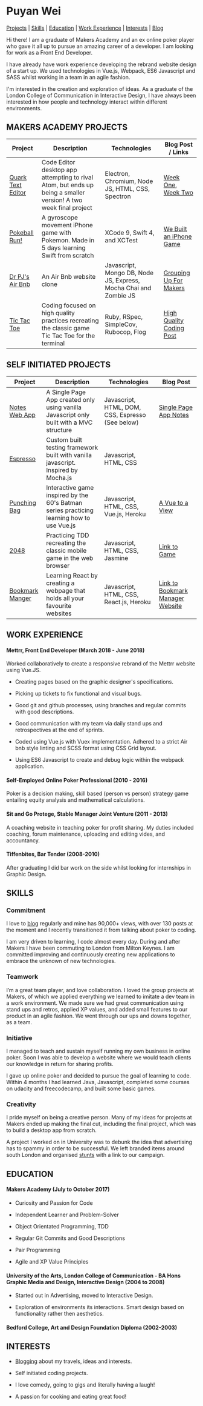 # Puyan Wei

[Projects](#projects) | [Skills](#skills) |  [Education](#eduction) | [Work Experience](#experience) | [Interests](#interests) | [Blog](https://thep-log.blogspot.co.uk/)

Hi there! I am a graduate of Makers Academy and an ex online poker player who gave it all up to pursue an amazing career of a developer. I am looking for work as a Front End Developer.

I have already have work experience developing the rebrand website design of a start up. We used technologies in Vue.js, Webpack, ES6 Javascript and SASS whilst working in a team in an agile fashion.

I'm interested in the creation and exploration of ideas. As a graduate of the London College of Communication in Interactive Design, I have always been interested in how people and technology interact within different environments.



## MAKERS ACADEMY PROJECTS

Project | Description | Technologies | Blog Post / Links
------- | ----------- | ------------ | ------
[Quark Text Editor](https://github.com/puyanwei/quark-text-editor) | Code Editor desktop app attempting to rival Atom, but ends up being a smaller version! A two week final project| Electron, Chromium, Node JS, HTML, CSS, Spectron | [Week One](https://thep-log.blogspot.co.uk/2017/10/makers-week-eleven-final-project-lets.html), [Week Two](https://thep-log.blogspot.co.uk/2017/10/makers-week-twelve-final-project-we.html)
[Pokeball Run!](https://github.com/puyanwei/pokeball) | A gyroscope movement iPhone game with Pokemon. Made in 5 days learning Swift from scratch| XCode 9, Swift 4, and XCTest | [We Built an iPhone Game](https://thep-log.blogspot.co.uk/2017/10/makers-week-nine-we-built-iphone-game.html)
[Dr PJ's Air Bnb](https://github.com/puyanwei/DrPJsMakersBnB) | An Air Bnb website clone | Javascript, Mongo DB, Node JS, Express, Mocha Chai and Zombie JS | [Grouping Up For Makers](https://thep-log.blogspot.co.uk/2017/09/makers-week-six-grouping-up-for-makers.html)
[Tic Tac Toe](https://github.com/puyanwei/Tic-Tac-Toe) | Coding focused on high quality practices recreating the classic game Tic Tac Toe for the terminal | Ruby, RSpec, SimpleCov, Rubocop, Flog | [High Quality Coding Post](https://thep-log.blogspot.co.uk/2017/10/makers-week-ten-top-quality-code-innit.html)


## SELF INITIATED PROJECTS

Project | Description | Technologies | Blog Post
------- | ----------- | ------------ | ------
[Notes Web App](https://github.com/puyanwei/Notes-App-SPA) | A Single Page App created only using vanilla Javascript only built with a MVC structure | Javascript, HTML, DOM, CSS, Espresso (See below) | [Single Page App Notes](https://thep-log.blogspot.co.uk/2018/01/single-page-app-write-note.html)
[Espresso](https://github.com/puyanwei/espresso) | Custom built testing framework built with vanilla javascript. Inspired by Mocha.js | Javascript, HTML, CSS |
[Punching Bag](https://github.com/puyanwei/punching-bag) | Interactive game inspired by the 60's Batman series practicing learning how to use Vue.js | Javascript, HTML, CSS, Vue.js, Heroku | [A Vue to a View](https://thep-log.blogspot.co.uk/2018/02/a-vue-to-view-punchbag-game.html)
[2048](https://github.com/puyanwei/2048) | Practicing TDD recreating the classic mobile game in the web browser | Javascript, HTML, CSS, Jasmine | [Link to Game](https://puyanwei.github.io/2048/)
[Bookmark Manger](https://github.com/puyanwei/react-bookmark-manager) | Learning React by creating a webpage that holds all your favourite websites | Javascript, HTML, CSS, React.js, Heroku | [Link to Bookmark Manager Website](https://react-bookmark-manager.herokuapp.com/)


## WORK EXPERIENCE

#### Mettrr, Front End Developer (March 2018 - June 2018)

Worked collaboratively to create a responsive rebrand of the Mettrr website using Vue.JS.

- Creating pages based on the graphic designer's specifications.

- Picking up tickets to fix functional and visual bugs.

- Good git and github processes, using branches and regular commits with good descriptions.

- Good communication with my team via daily stand ups and retrospectives at the end of sprints.

- Coded using Vue.js with Vuex implementation. Adhered to a strict Air bnb style linting and SCSS format using CSS Grid layout.

- Using ES6 Javascript to create and debug logic within the webpack application.



#### Self-Employed Online Poker Professional (2010 - 2016)
Poker is a decision making, skill based (person vs person) strategy game entailing equity analysis and mathematical calculations.

#### Sit and Go Protege, Stable Manager Joint Venture (2011 - 2013)
A coaching website in teaching poker for profit sharing. My duties included coaching, forum maintenance, uploading and editing vides, and accountancy.

#### Tiffenbites, Bar Tender (2008-2010)
After graduating I did bar work on the side whilst looking for internships in Graphic Design.
## SKILLS

### Commitment

I love to [blog](https://thep-log.blogspot.co.uk/) regularly and mine has 90,000+ views, with over 130 posts at the moment and I recently transitioned it from talking about poker to coding.

I am very driven to learning, I code almost every day. During and after Makers I have been commuting to London from Milton Keynes. I am committed improving and continuously creating new applications to embrace the unknown of new technologies.

### Teamwork

I’m a great team player, and love collaboration. I loved the group projects at Makers, of which we applied everything we learned to imitate a dev team in a work environment. We made sure we had great communication using stand ups and retros, applied XP values, and added small features to our product in an agile fashion. We went through our ups and downs together, as a team.

### Initiative

I managed to teach and sustain myself running my own business in online poker. Soon I was able to develop a website where we would teach clients our knowledge in return for sharing profits.

I gave up online poker and decided to pursue the goal of learning to code. Within 4 months I had learned Java, Javascript, completed some courses on udacity and freecodecamp, and built some basic games.

### Creativity

I pride myself on being a creative person. Many of my ideas for projects at Makers ended up making the final cut, including the final project, which was to build a desktop app from scratch.

A project I worked on in University was to debunk the idea that advertising has to spammy in order to be successful. We left branded items around south London and organised [stunts](https://www.youtube.com/watch?v=Ry-25_HDpWs) with a link to our campaign.


## EDUCATION

#### Makers Academy (July to October 2017)
- Curiosity and Passion for Code

- Independent Learner and Problem-Solver

- Object Orientated Programming, TDD

- Regular Git Commits and Good Descriptions

- Pair Programming

- Agile and XP Value Principles

#### University of the Arts, London College of Communication - BA Hons Graphic Media and Design, Interactive Design (2004 to 2008)
- Started out in Advertising, moved to Interactive Design.

- Exploration of environments its interactions. Smart design based on functionality rather then aesthetics.

#### Bedford College, Art and Design Foundation Diploma (2002-2003)



## INTERESTS
- [Blogging](https://thep-log.blogspot.co.uk/) about my travels, ideas and interests.

- Self initiated coding projects.

- I love comedy, going to gigs and literally having a laugh!

- A passion for cooking and eating great food!
